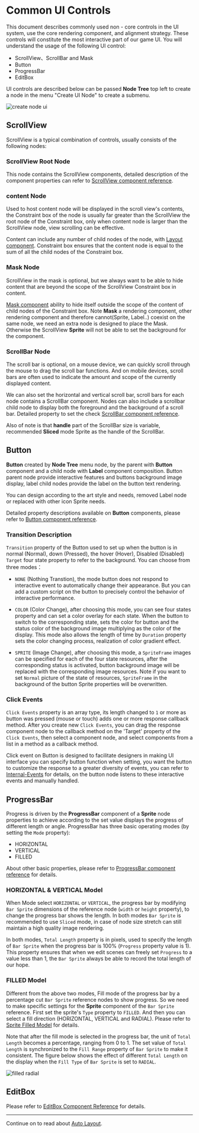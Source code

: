 # Common UI Controls

This document describes commonly used non - core controls in the UI system, use the core rendering component, and alignment strategy. These controls will constitute the most interactive part of our game UI. You will understand the usage of the following UI control:

- ScrollView、ScrollBar and Mask
- Button
- ProgressBar
- EditBox

UI controls are described below can be passed **Node Tree** top left to create a node in the menu "Create UI Node" to create a submenu.

![create node ui](ui-components/create_node_ui.png)

## ScrollView

ScrollView is a typical combination of controls, usually consists of the following nodes:

### ScrollView Root Node

This node contains the ScrollView components, detailed description of the component properties can refer to [ScrollView component reference](../components/scrollview.md).

### content Node

Used to host content node will be displayed in the scroll view's contents, the Constraint box of the node is usually far greater than the ScrollView the root node of the Constraint box, only when content node is larger than the ScrollView node, view scrolling can be effective.

Content can include any number of child nodes of the node, with [Layout component](auto-layout.md). Constraint box ensures that the content node is equal to the sum of all the child nodes of the Constraint box.

### Mask Node

ScrollView in the mask is optional, but we always want to be able to hide content that are beyond the scope of the ScrollView Constraint box in content.

[Mask component](../components/mask.md) ability to hide itself outside the scope of the content of child nodes of the Constraint box. Note **Mask** a rendering component, other rendering component and therefore cannot(Sprite, Label..) coexist on the same node, we need an extra node is designed to place the Mask. Otherwise the ScrollView **Sprite** will not be able to set the background for the component.

### ScrollBar Node

The scroll bar is optional, on a mouse device, we can quickly scroll through the mouse to drag the scroll bar functions. And on mobile devices, scroll bars are often used to indicate the amount and scope of the currently displayed content.

We can also set the horizontal and vertical scroll bar, scroll bars for each node contains a ScrollBar component. Nodes can also include a scrollbar child node to display both the foreground and the background of a scroll bar. Detailed property to set the check [ScrollBar component reference](../components/scrollbar.md).

Also of note is that **handle** part of the ScrollBar size is variable, recommended **Sliced** mode Sprite as the handle of the ScrollBar.

## Button

**Button** created by **Node Tree** menu node, by the parent with **Button** component and a child node with **Label** component composition. Button parent node provide interactive features and buttons background image display, label child nodes provide the label on the button text rendering.

You can design according to the art style and needs, removed Label node or replaced with other icon Sprite needs.

Detailed property descriptions available on **Button** components, please refer to [Button component reference](../components/button.md).

### Transition Description

`Transition` property of the Button used to set up when the button is in normal (Normal), down (Pressed), the hover (Hover), Disabled (Disabled) `Target` four state property to refer to the background. You can choose from three modes：

- `NONE` (Nothing Transtion), the mode button does not respond to interactive event to automatically change their appearance. But you can add a custom script on the button to precisely control the behavior of interactive performance.

- `COLOR` (Color Change), after choosing this mode, you can see four states property and can set a color overlay for each state. When the button to switch to the corresponding state, sets the color for button and the status color of the background image multiplying as the color of the display. This mode also allows the length of time by `Duration` property sets the color changing process, realization of color gradient effect.

- `SPRITE` (Image Change), after choosing this mode, a `SpriteFrame` images can be specified for each of the four state resources, after the corresponding status is activated, button background image will be replaced with the corresponding image resources. Note if you want to set `Normal` picture of the state of resources, `SpriteFrame` in the background of the button Sprite properties will be overwritten.

### Click Events

`Click Events` property is an array type, its length changed to `1` or more as button was pressed (mouse or touch) adds one or more response callback method. After you create new `Click Events`, you can drag the response component node to the callback method on the 'Target' property of the `Click Events`, then select a component node, and select components from a list in a method as a callback method.

Click event on Button is designed to facilitate designers in making UI interface you can specify button function when setting, you want the button to customize the response to a greater diversity of events, you can refer to [Internal-Events](../scripting/internal-events.md) for details, on the button node listens to these interactive events and manually handled.

## ProgressBar

Progress is driven by the **ProgressBar** component of a **Sprite** node properties to achieve according to the set value displays the progress of different length or angle. ProgressBar has three basic operating modes (by setting the `Mode` property):

- HORIZONTAL
- VERTICAL
- FILLED

About other basic properties, please refer to [ProgressBar component reference](../components/progress.md) for details.

### HORIZONTAL & VERTICAL Model

When Mode select `HORIZONTAL` or `VERTICAL`, the progress bar by modifying `Bar Sprite` dimensions of the reference node (`width` or `height` property), to change the progress bar shows the length. In both modes `Bar Sprite` is recommended to use `Sliced` mode, in case of node size stretch can still maintain a high quality image rendering.

In both modes, `Total Length` property is in pixels, used to specify the length of `Bar Sprite` when the progress bar is 100% (`Progress` property value is 1). This property ensures that when we edit scenes can freely set `Progress` to a value less than 1, the `Bar Sprite` always be able to record the total length of our hope.

### FILLED Model

Different from the above two modes, Fill mode of the progress bar by a percentage cut `Bar Sprite` reference nodes to show progress. So we need to make specific settings for the **Sprite** component of the `Bar Sprite` reference. First set the sprite's `Type` property to `FILLED`. And then you can select a fill direction (HORIZONTAL, VERTICAL and RADIAL). Please refer to [Sprite Filled Model](../components/sprite.md#--2) for details.

Note that after the fill mode is selected in the progress bar, the unit of `Total Length` becomes a percentage, ranging from 0 to 1. The set value of `Total Length` is synchronized to the `Fill Range` property of `Bar Sprite` to make it consistent. The figure below shows the effect of different `Total Length` on the display when the `Fill Type` of `Bar Sprite` is set to `RADIAL`.

![filled radial](ui-components/filled_radial.png)

## EditBox

Please refer to [EditBox Component Reference](../components/editbox.md) for details.

<hr>

Continue on to read about  [Auto Layout](auto-layout.md).
